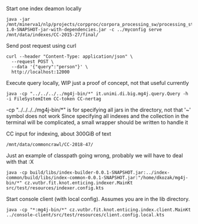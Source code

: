 


Start one index deamon locally
```
java -jar /mnt/minerva1/nlp/projects/corpproc/corpora_processing_sw/processing_steps/7/corpproc/target/corpproc-1.0-SNAPSHOT-jar-with-dependencies.jar -c ../myconfig serve /mnt/data/indexes/CC-2015-27/final/
```

Send post request using curl
```
curl --header "Content-Type: application/json" \
  --request POST \
  --data '{"query":"person"}' \
  http://localhost:12000
```

Execute query locally, WIP just a proof of concept, not that useful currently
```
java -cp "../../../../mg4j-bin/*" it.unimi.di.big.mg4j.query.Query -h -i FileSystemItem CC-token CC-nertag
```
-cp "../../../../mg4j-bin/*" is for specifying all jars in the directory, not that '~' symbol does not work
Since specifying all indexes and the collection in the terminal will be complicated, a small wrapper should be written to handle it


CC input for indexing, about 300GiB of text
```
/mnt/data/commoncrawl/CC-2018-47/
```

Just an example of classpath going wrong, probably we will have to deal with that :X 
```
java -cp build/libs/index-builder-0.0.1-SNAPSHOT.jar:../index-common/build/libs/index-common-0.0.1-SNAPSHOT.jar:"/home/dkozak/mg4j-bin/*" cz.vutbr.fit.knot.enticing.indexer.MainKt src/test/resources/indexer.config.kts
```

Start console client (with local config). Assumes you are in the lib directory.
```
java -cp "*:mg4j-bin/*" cz.vutbr.fit.knot.enticing.index.client.MainKt ../console-client/src/test/resources/client.config.local.kts
```

